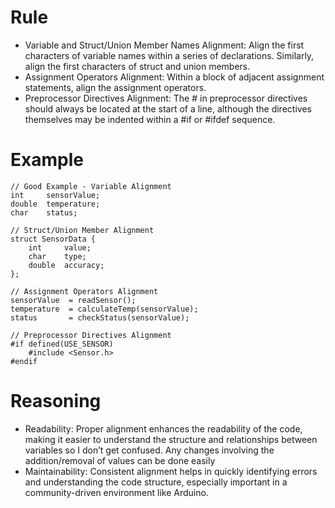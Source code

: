 # Rule
- Variable and Struct/Union Member Names Alignment: Align the first characters of variable names within a series of declarations. Similarly, align the first characters of struct and union members.
- Assignment Operators Alignment: Within a block of adjacent assignment statements, align the assignment operators.
- Preprocessor Directives Alignment: The # in preprocessor directives should always be located at the start of a line, although the directives themselves may be indented within a #if or #ifdef sequence.

# Example
```
// Good Example - Variable Alignment
int     sensorValue;
double  temperature;
char    status;

// Struct/Union Member Alignment
struct SensorData {
    int     value;
    char    type;
    double  accuracy;
};

// Assignment Operators Alignment
sensorValue  = readSensor();
temperature  = calculateTemp(sensorValue);
status       = checkStatus(sensorValue);

// Preprocessor Directives Alignment
#if defined(USE_SENSOR)
    #include <Sensor.h>
#endif
```

# Reasoning
- Readability: Proper alignment enhances the readability of the code, making it easier to understand the structure and relationships between variables so I don’t get confused. Any changes involving the addition/removal of values can be done easily
- Maintainability: Consistent alignment helps in quickly identifying errors and understanding the code structure, especially important in a community-driven environment like Arduino.